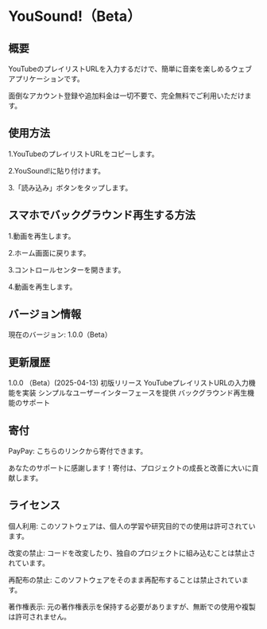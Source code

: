 # YouSound!（Beta）

## 概要

YouTubeのプレイリストURLを入力するだけで、簡単に音楽を楽しめるウェブアプリケーションです。

面倒なアカウント登録や追加料金は一切不要で、完全無料でご利用いただけます。

## 使用方法

1.YouTubeのプレイリストURLをコピーします。

2.YouSound!に貼り付けます。

3.「読み込み」ボタンをタップします。

## スマホでバックグラウンド再生する方法

1.動画を再生します。

2.ホーム画面に戻ります。

3.コントロールセンターを開きます。

4.動画を再生します。

## バージョン情報

現在のバージョン: 1.0.0（Beta）

## 更新履歴

1.0.0 （Beta）(2025-04-13)
初版リリース
YouTubeプレイリストURLの入力機能を実装
シンプルなユーザーインターフェースを提供
バックグラウンド再生機能のサポート

## 寄付

PayPay: こちらのリンクから寄付できます。

あなたのサポートに感謝します！寄付は、プロジェクトの成長と改善に大いに貢献します。

## ライセンス

個人利用: このソフトウェアは、個人の学習や研究目的での使用は許可されています。

改変の禁止: コードを改変したり、独自のプロジェクトに組み込むことは禁止されています。

再配布の禁止: このソフトウェアをそのまま再配布することは禁止されています。

著作権表示: 元の著作権表示を保持する必要がありますが、無断での使用や複製は許可されません。
